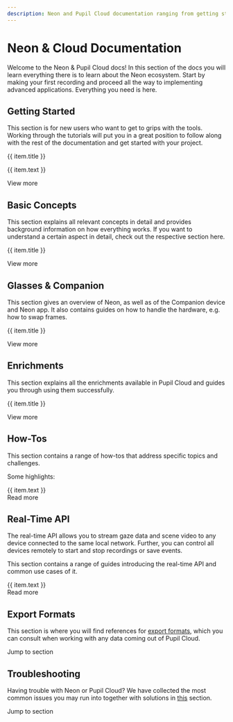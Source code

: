 ```yaml
---
description: Neon and Pupil Cloud documentation ranging from getting started guides to explanations of advanced concepts, how-to guides, and references on export formats and APIs.
---
```


# Neon & Cloud Documentation

Welcome to the Neon & Pupil Cloud docs! In this section of the docs you will learn everything there is to learn about the Neon ecosystem. Start by making your first recording and proceed all the way to implementing advanced applications. Everything you need is here.

## Getting Started

This section is for new users who want to get to grips with the tools. Working through the tutorials will put you in a great position to follow along with the rest of the documentation and get started with your project.


<div>
  <div class="grid grid-cols-1 sm-grid-cols-2 md-grid-cols-3 lg-grid-cols-2 xl-grid-cols-3 gap-8">
    <div v-for="(item,index) in gettingStarted">
      <v-img class="rounded" style="margin-bottom:32px;" :src="require(`../media/neon/overview-${index + 1}.jpg`)"></v-img>
      <p class="caption--1 font-weight-bold pb-3">{{ item.title }}</p>
      <p class="caption--1">
        {{ item.text }}
      </p>
    </div>
  </div>
</div>

<router-link class="underline" to="/neon/getting-started/first-recording.html">View more</router-link>

<v-divider />

## Basic Concepts

This section explains all relevant concepts in detail and provides background information on how everything works. If you want to understand a certain aspect in detail, check out the respective section here.

<div class="pb-4">
  <v-btn
    v-for="(item,index) in basicConcepts"
    :key="index"
    outline
    round
    color="primary"
    :to="item.link"
    style="font-weight:normal;"
  >
    {{ item.title }}
  </v-btn>
</div>

<router-link class="underline" to="/neon/basic-concepts/">View more</router-link>

<v-divider />

## Glasses & Companion

This section gives an overview of Neon, as well as of the Companion device and Neon app. It also contains guides on how to handle the hardware, e.g. how to swap frames.

<div class="pb-4">
  <v-btn
    v-for="(item,index) in glassesAndCompanion"
    :key="index"
    outline
    round
    color="primary"
    :to="item.link"
    style="font-weight:normal;"
  >
    {{ item.title }}
  </v-btn>
</div>

<router-link class="underline" to="/neon/glasses-and-companion/technical-overview/">View more</router-link>

<v-divider />

## Enrichments

This section explains all the enrichments available in Pupil Cloud and guides you through using them successfully.

<div class="pb-4">
  <v-btn
    v-for="(item,index) in enrichments"
    :key="index"
    outline
    round
    color="primary"
    :to="item.link"
    style="font-weight:normal;"
  >
    {{ item.title }}
  </v-btn>
</div>

<router-link class="underline" to="/neon/enrichments/">View more</router-link>

<v-divider />

## How-Tos

This section contains a range of how-tos that address specific topics and challenges.

Some highlights:

<div class="howto-container">
  <v-expansion-panel v-model="panelHowTo">
    <v-expansion-panel-content
      v-for="(item, idxHowTo) in panelContent"
      :key="index"
      hide-actions
    >
      <template v-slot:header>
        <div class="flex">
          <div style="width:16px;margin-right:8px">{{ panelHowTo === idxHowTo ? '-' : '+' }}</div>
          <span>{{ item.title }}</span>
        </div>
      </template>
      <v-card>
        <v-card-text class="pt-0 pl-5">
          <div class="pb-2">
            {{ item.text }}
          </div>
          <router-link class="underline" :to="item.link">Read more</router-link>
        </v-card-text>
      </v-card>
    </v-expansion-panel-content>
  </v-expansion-panel>
</div>

<v-divider />

## Real-Time API

The real-time API allows you to stream gaze data and scene video to any device connected to the same local network. Further, you can control all devices remotely to start and stop recordings or save events.

This section contains a range of guides introducing the real-time API and common use cases of it.

<div class="howto-container">
  <v-expansion-panel v-model="panelRealTimeApi">
    <v-expansion-panel-content
      v-for="(item, idxApi) in realTimeAPI"
      :key="idxApi"
      hide-actions
    >
      <template v-slot:header>
        <div class="flex">
          <div style="width:16px;margin-right:8px">{{ panelRealTimeApi === idxApi ? '-' : '+' }}</div>
          <span>{{ item.title }}</span>
        </div>
      </template>
      <v-card>
        <v-card-text class="pt-0 pl-5">
          <div class="pb-2">
            {{ item.text }}
          </div>
          <router-link class="underline" :to="item.link">Read more</router-link>
        </v-card-text>
      </v-card>
    </v-expansion-panel-content>
  </v-expansion-panel>
</div>

<v-divider />

## Export Formats

This section is where you will find references for [export formats](/neon/reference/export-formats), which you can consult when working with any data coming out of Pupil Cloud.

<router-link class="underline" to="/neon/reference/export-formats">Jump to section</router-link>

<v-divider />

## Troubleshooting

Having trouble with Neon or Pupil Cloud? We have collected the most common issues you may run into together with solutions in [this](/neon/troubleshooting) section.

<router-link class="underline" to="/neon/troubleshooting">Jump to section</router-link>

<script>
export default {
  data() {
    return {
      panelHowTo: null,
      panelRealTimeApi: null,
      gettingStarted: [
        {
          title: "Make Your First Recording",
          text: "Using your Neon eye tracking system for the first time? Follow these steps to make your first recording!",
        },
        {
          title: "Understand The Ecosystem",
          text: "The Neon ecosystem contains a range of tools that support you during data collection and data analysis. Learn more about all the tools available to power your eye tracking research!",
        },
        {
          title: "Analyse Recordings in Pupil Cloud",
          text: "This guide shows you how to go from newly uploaded Neon recordings to enriched data ready for analysis and download using Pupil Cloud.",
        }
      ],
      panelContent: [
        {
          title: "Monitor your Data Collection in Real-Time",
          text: "All data generated by Neon can be monitored in real-time using the Neon Monitor app. To access the app simply visit pi.local in your browser while being connected to the same WiFi network as your Companion Device.",
          link: "/neon/how-tos/data-collection-with-the-companion-app/monitor-your-data-collection-in-real-time.html",
        },
        {
          title: "Achieve super-precise Time Sync",
          text: "For some applications, it is critical to accurately synchronize your Neon with another clock. That could be from a second Neon device, an external sensor, or a computer you use for stimulus presentation. This guide shows you how to achieve this with.",
          link: "/neon/how-tos/data-collection-with-the-companion-app/achieve-super-precise-time-sync.html",
        },
      ],
      realTimeAPI: [
        {
          title: "Introduction",
          text: "Get started using the real-time API here! This guide shows you how to get things running and what the available API calls are.",
          link: "/neon/real-time-api/introduction/",
        },
        {
          title: "Track your Experiment Progress using Events",
          text: "Running a data collection for an experiment can be an organizational challenge. Using events, tracking the progress of an experiment becomes very easy and can often be fully automated though. Follow this guide to see how!",
          link: "/neon/real-time-api/track-your-experiment-progress-using-events/",
        },
      ],
      basicConcepts: [
        {
          title: "Gaze",
          link: "/neon/basic-concepts/data-streams/#gaze",
        },
        {
          title: "Fixations",
          link: "/neon/basic-concepts/data-streams/#fixations",
        },
        {
          title: "Wearers",
          link: "/neon/basic-concepts/recordings-wearers-and-templates/#wearers",
        },
        {
          title: "Templates",
          link: "/neon/basic-concepts/recordings-wearers-and-templates/#templates",
        },
      ],
      glassesAndCompanion: [
        {
          title: "Technical Overview",
          link: "/neon/glasses-and-companion/technical-overview/",
        },
        {
          title: "Companion Device",
          link: "/neon/glasses-and-companion/companion-device/",
        },
      ],
      enrichments: [
        {
          title: "Reference Image Mapper",
          link: "/neon/enrichments/reference-image-mapper/",
        },
        {
          title: "Marker Mapper",
          link: "/neon/enrichments/marker-mapper/",
        },
        {
          title: "Face Mapper",
          link: "/neon/enrichments/face-mapper/",
        },
        {
          title: "Gaze Overlay",
          link: "/neon/enrichments/gaze-overlay/",
        },
        {
          title: "Raw Data Exporter",
          link: "/neon/enrichments/raw-data/",
        },
      ],
    };
  },
}
</script>
